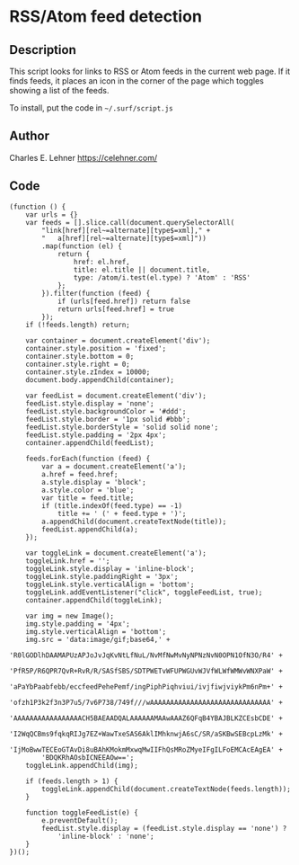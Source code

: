 RSS/Atom feed detection
=======================

Description
-----------

This script looks for links to RSS or Atom feeds in the current web page. If it
finds feeds, it places an icon in the corner of the page which toggles showing
a list of the feeds.

To install, put the code in `~/.surf/script.js`

Author
------

Charles E. Lehner <https://celehner.com/>

Code
----

	(function () {
		var urls = {}
		var feeds = [].slice.call(document.querySelectorAll(
			"link[href][rel~=alternate][type$=xml]," +
			"   a[href][rel~=alternate][type$=xml]"))
			.map(function (el) {
				return {
					href: el.href,
					title: el.title || document.title,
					type: /atom/i.test(el.type) ? 'Atom' : 'RSS'
				};
			}).filter(function (feed) {
				if (urls[feed.href]) return false
				return urls[feed.href] = true
			});
		if (!feeds.length) return;

		var container = document.createElement('div');
		container.style.position = 'fixed';
		container.style.bottom = 0;
		container.style.right = 0;
		container.style.zIndex = 10000;
		document.body.appendChild(container);

		var feedList = document.createElement('div');
		feedList.style.display = 'none';
		feedList.style.backgroundColor = '#ddd';
		feedList.style.border = '1px solid #bbb';
		feedList.style.borderStyle = 'solid solid none';
		feedList.style.padding = '2px 4px';
		container.appendChild(feedList);

		feeds.forEach(function (feed) {
			var a = document.createElement('a');
			a.href = feed.href;
			a.style.display = 'block';
			a.style.color = 'blue';
			var title = feed.title;
			if (title.indexOf(feed.type) == -1)
				title += ' (' + feed.type + ')';
			a.appendChild(document.createTextNode(title));
			feedList.appendChild(a);
		});

		var toggleLink = document.createElement('a');
		toggleLink.href = '';
		toggleLink.style.display = 'inline-block';
		toggleLink.style.paddingRight = '3px';
		toggleLink.style.verticalAlign = 'bottom';
		toggleLink.addEventListener("click", toggleFeedList, true);
		container.appendChild(toggleLink);

		var img = new Image();
		img.style.padding = '4px';
		img.style.verticalAlign = 'bottom';
		img.src = 'data:image/gif;base64,' +
			'R0lGODlhDAAMAPUzAPJoJvJqKvNtLfNuL/NvMfNwMvNyNPNzNvN0OPN1OfN3O/R4' +
			'PfR5P/R6QPR7QvR+RvR/R/SASfSBS/SDTPWETvWFUPWGUvWJVfWLWfWMWvWNXPaW' +
			'aPaYbPaabfebb/eccfeedPehePemf/ingPiphPiqhviui/ivjfiwjviykPm6nPm+' +
			'ofzh1P3k2f3n3P7u5/7v6P738/749f///wAAAAAAAAAAAAAAAAAAAAAAAAAAAAAA' +
			'AAAAAAAAAAAAAAAAACH5BAEAADQALAAAAAAMAAwAAAZ6QFqB4YBAJBLKZCEsbCDE' +
			'I2WqQCBms9fqkqRIJg7EZ+WawTxeSAS6AklIMhknwjA6sC/SR/aSKBwSEBcpLzMk' +
			'IjMoBwwTECEoGTAvDi8uBAhKMokmMxwqMwIIFhQsMRoZMyeIFgILFoEMCAcEAgEA' +
			'BDQKRhAOsbICNEEAOw==';
		toggleLink.appendChild(img);

		if (feeds.length > 1) {
			toggleLink.appendChild(document.createTextNode(feeds.length));
		}

		function toggleFeedList(e) {
			e.preventDefault();
			feedList.style.display = (feedList.style.display == 'none') ?
				'inline-block' : 'none';
		}
	})();
